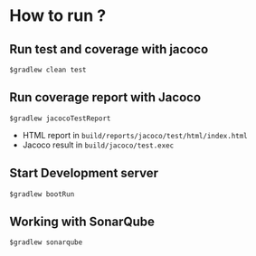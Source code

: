 # How to run ?

## Run test and coverage with jacoco
```
$gradlew clean test
```

## Run coverage report with Jacoco
```
$gradlew jacocoTestReport
```

* HTML report in `build/reports/jacoco/test/html/index.html`
* Jacoco result in `build/jacoco/test.exec`

## Start Development server
```
$gradlew bootRun
```
## Working with SonarQube

```
$gradlew sonarqube
```